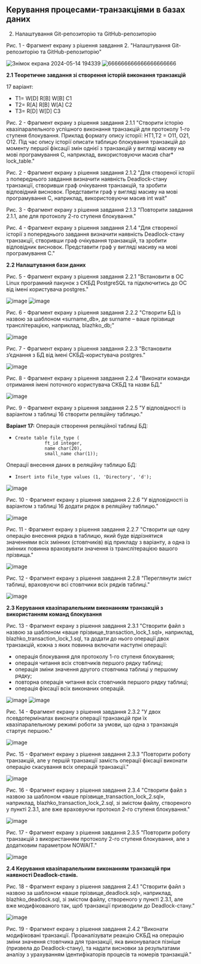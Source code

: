 ## Керування процесами-транзакціями в базах даних

2. Налаштування Git-репозиторію та GitHub-репозиторію

Рис. 1 - Фрагмент екрану з рішення завдання 2. "Налаштування Git-репозиторію та GitHub-репозиторію"

![Знімок екрана 2024-05-14 194339](https://github.com/neverovalera/WebAR-Optical-telegraph/assets/162915351/aff16881-df87-4250-a0f8-09cea1d620e6)
![666666666666666666666](https://github.com/neverovalera/WebAR-Optical-telegraph/assets/162915351/fa6385e4-169f-4962-ae88-4d1dff6f8bea)

**2.1 Теоретичне завдання зі створення історій виконання транзакцій**

17 варіант: 
- T1= W[D] R[B] W[B] C1 
- T2= R[A] R[B] W[A] C2
- T3= R[D] W[D] C3

Рис. 2 - Фрагмент екрану з рішення завдання 2.1.1 "Створити історію квазіпаралельного успішного виконання транзакцій для протоколу 1-го ступеня блокування. Приклад формату опису історії: HT1,T2 = O11, O21, O12. Під час опису історії описати таблицю блокування транзакцій до моменту першої фіксації змін однієї з транзакцій у вигляді масиву на мові програмування С, наприклад, використовуючи масив char* lock_table."

Рис. 2 - Фрагмент екрану з рішення завдання 2.1.2 "Для створеної історії з попереднього завдання визначити наявність Deadlock-стану транзакції, створивши граф очікування транзакцій, та зробити відповідний висновок. Представити граф у вигляді масиву на мові програмування С, наприклад, використовуючи масив int wait"

Рис. 3 - Фрагмент екрану з рішення завдання 2.1.3 "Повторити завдання 2.1.1, але для протоколу 2-го ступеня блокування."

Рис. 4 - Фрагмент екрану з рішення завдання 2.1.4 "Для створеної історії з попереднього завдання визначити наявність Deadlock-стану транзакції, створивши граф очікування транзакцій, та зробити відповідник висновок. Представити граф у вигляді масиву на мові програмування С."

**2.2 Налаштування бази даних**

Рис. 5 - Фрагмент екрану з рішення завдання 2.2.1 "Встановити в ОС Linux програмний пакунок з СКБД PostgreSQL та підключитись до ОС від імені користувача postgres."

![image](https://github.com/neverovalera/WebAR-Optical-telegraph/assets/162915351/f05b89df-aa1a-40b0-83e2-a3e6a070ad75)
![image](https://github.com/neverovalera/WebAR-Optical-telegraph/assets/162915351/b8f3d612-69d7-4e18-94af-4bd14aa7cf73)

Рис. 6 - Фрагмент екрану з рішення завдання 2.2.2 "Створити БД із назвою за шаблоном «surname_db», де surname – ваше прізвище транслітерацією, наприклад, blazhko_db;"

![image](https://github.com/neverovalera/WebAR-Optical-telegraph/assets/162915351/e193c117-32ab-4930-8e65-3096fe13dbaf)

Рис. 7 - Фрагмент екрану з рішення завдання 2.2.3 "Встановити з’єднання з БД від імені СКБД-користувача postgres."

![image](https://github.com/neverovalera/WebAR-Optical-telegraph/assets/162915351/b3113edb-8fd1-4b28-a68d-2f6e36dbdef4)

Рис. 8 - Фрагмент екрану з рішення завдання 2.2.4 "Виконати команди отримання імені поточного користувача СКБД та назви БД."

![image](https://github.com/neverovalera/WebAR-Optical-telegraph/assets/162915351/6daecea0-971f-4ad0-85a1-8be95fbce654)

Рис. 9 - Фрагмент екрану з рішення завдання 2.2.5 "У відповідності із варіантом з таблиці 16 створити реляційну таблицю."

**Варіант 17:**
Операція створення реляційної таблиці БД: 
-     Create table file_type (
                 ft_id integer,
                 name char(20),
                 small_name char(1));
Операції внесення даних в реляційну таблицю БД:
-     Insert into file_type values (1, 'Directory', 'd');

![image](https://github.com/neverovalera/WebAR-Optical-telegraph/assets/162915351/9d9e63b3-8328-4bd2-94a8-a35df1668349)

Рис. 10 - Фрагмент екрану з рішення завдання 2.2.6 "У відповідності із варіантом з таблиці 16 додати рядок в реляційну таблицю."

![image](https://github.com/neverovalera/WebAR-Optical-telegraph/assets/162915351/f41b47c9-aa4b-4017-b2f4-04a004b0de9f)

Рис. 11 - Фрагмент екрану з рішення завдання 2.2.7 "Створити ще одну операцію внесення рядка в таблицю, який буде відрізнятися значеннями всіх змінних (стовпчиків) від прикладу з варіанту, а одна із змінних повинна враховувати значення із транслітерацією вашого прізвища."

![image](https://github.com/neverovalera/WebAR-Optical-telegraph/assets/162915351/32f793aa-2d43-4ecd-bdfe-194f372f2c7d)

Рис. 12 - Фрагмент екрану з рішення завдання 2.2.8 "Переглянути зміст таблиці, враховуючи всі стовпчики всіх рядків таблиці."

![image](https://github.com/neverovalera/WebAR-Optical-telegraph/assets/162915351/ee3a9525-9a9f-4cf5-a21d-e9b30aca5aee)

**2.3 Керування квазіпаралельним виконанням транзакцій з використанням команд блокування**

Рис. 13 - Фрагмент екрану з рішення завдання 2.3.1 "Створити файл з назвою за шаблоном «ваше прізвище_transaction_lock_1.sql», наприклад, blazhko_transaction_lock_1.sql, та додати до нього операції двох транзакцій, кожна з яких повинна включати наступні операції:
- операція блокування для протоколу 1-го ступеня блокування;
- операція читання всіх стовпчиків першого рядку таблиці;
- операція зміни значення другого стовпчика таблиці у першому рядку;
- повторна операція читання всіх стовпчиків першого рядку таблиці;
- операція фіксації всіх виконаних операцій.

![image](https://github.com/neverovalera/WebAR-Optical-telegraph/assets/162915351/4d1ca2f2-0049-456a-a70c-97b92b0a1159)
![image](https://github.com/neverovalera/WebAR-Optical-telegraph/assets/162915351/e9523e1f-c678-4bad-a7a4-97972747a225)

Рис. 14 - Фрагмент екрану з рішення завдання 2.3.2 "У двох псевдотерміналах виконати операції транзакцій при їх квазіпаралельному режимі роботи за умови, що одна з транзакція стартує першою."

![image](https://github.com/neverovalera/WebAR-Optical-telegraph/assets/162915351/005179db-c4f7-44aa-9832-8942cc3c2fc4)

Рис. 15 - Фрагмент екрану з рішення завдання 2.3.3 "Повторити роботу транзакцій, але у першій транзакції замість операції фіксації виконати операцію скасування всіх операцій транзакції."

![image](https://github.com/neverovalera/WebAR-Optical-telegraph/assets/162915351/29ce5b57-019b-4485-bc15-07d141c1e881)

Рис. 16 - Фрагмент екрану з рішення завдання 2.3.4 "Створити файл з назвою за шаблоном «ваше прізвище_transaction_lock_2.sql», наприклад, blazhko_transaction_lock_2.sql, зі змістом файлу, створеного у пункті 2.3.1, але вже враховуючи протокол 2-го ступеня блокування."

![image](https://github.com/neverovalera/WebAR-Optical-telegraph/assets/162915351/a5cca878-843e-4546-8275-275f04aaff8c)

Рис. 17 - Фрагмент екрану з рішення завдання 2.3.5 "Повторити роботу транзакцій з використанням протоколу 2-го ступеня блокування, але з додатковим параметром NOWAIT."

![image](https://github.com/neverovalera/WebAR-Optical-telegraph/assets/162915351/d7a7a701-d0b3-4d71-b1dd-d452065ae9c3)

**2.4 Керування квазіпаралельним виконанням транзакцій при наявності Deadlock-станів.**

Рис. 18 - Фрагмент екрану з рішення завдання 2.4.1 "Створити файл з назвою за шаблоном «ваше прізвище_deadlock.sql», наприклад, blazhko_deadlock.sql, зі змістом файлу, створеного у пункті 2.3.1, але вже модифікованого так, щоб транзакції призводили до Deadlock-стану."

![image](https://github.com/neverovalera/WebAR-Optical-telegraph/assets/162915351/8e142941-958e-4063-8b69-8b6e77d519c6)

Рис. 19 - Фрагмент екрану з рішення завдання 2.4.2 "Виконати модифіковані транзакції. Проаналізувати реакцію СКБД на операцію зміни значення стовпчика для
транзакції, яка виконувалася пізніше (призвела до Deadlock-стану), та надати висновки за результатами аналізу з урахуванням ідентифікаторів процесів та номерів транзакцій."







